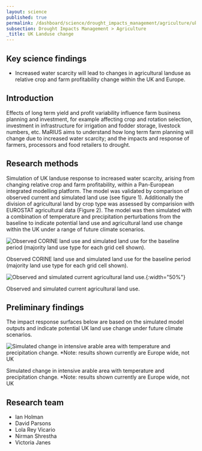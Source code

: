 ```yaml
---
layout: science
published: true
permalink: /dashboard/science/drought_impacts_management/agriculture/uklu/
subsection: Drought Impacts Management > Agriculture
_title: UK Landuse change
---
```


## Key science findings

* Increased water scarcity will lead to changes in agricultural landuse as relative crop and farm profitability change within the UK and Europe.

## Introduction 
Effects of long term yield and profit variability influence farm business planning and investment, for example affecting crop and rotation selection, investment in infrastructure for irrigation and fodder storage, livestock numbers, etc. MaRIUS aims to understand how long term farm planning will change due to increased water scarcity; and the impacts and response of farmers, processors and food retailers to drought.

## Research methods
Simulation of UK landuse response to increased water scarcity, arising from changing relative crop and farm profitability, within a Pan-European integrated modelling platform. The model was validated by comparison of observed current and simulated land use (see figure 1). Additionally the division of agricultural land by crop type was assessed by comparision with EUROSTAT agricultural data (Figure 2). 
The model was then simulated with a combination of temperature and precipitation perturbations from the baseline to indicate potential land use and agricultural land use change within the UK under a range of future climate scenarios. 

![Observed CORINE land use and simulated land use for the baseline period (majority land use type for each grid cell shown).]({{site.baseurl}}/assets/img/Fig1.png)

Observed CORINE land use and simulated land use for the baseline period (majority land use type for each grid cell shown).

![Observed and simulated current agricultural land use.]({{site.baseurl}}/assets/img/Tori2.jpg.png){:width="50%"}

Observed and simulated current agricultural land use.

## Preliminary findings
The impact response surfaces below are based on the simulated model outputs and indicate potential UK land use change under future climate scenarios.

![Simulated change in intensive arable area with temperature and precipitation change. *Note: results shown currently are Europe wide, not UK]({{site.baseurl}}/assets/img/Tori3.jpeg)

Simulated change in intensive arable area with temperature and precipitation change. *Note: results shown currently are Europe wide, not UK

## Research team

* Ian Holman
* David Parsons
* Lola Rey Vicario
* Nirman Shrestha
* Victoria Janes
